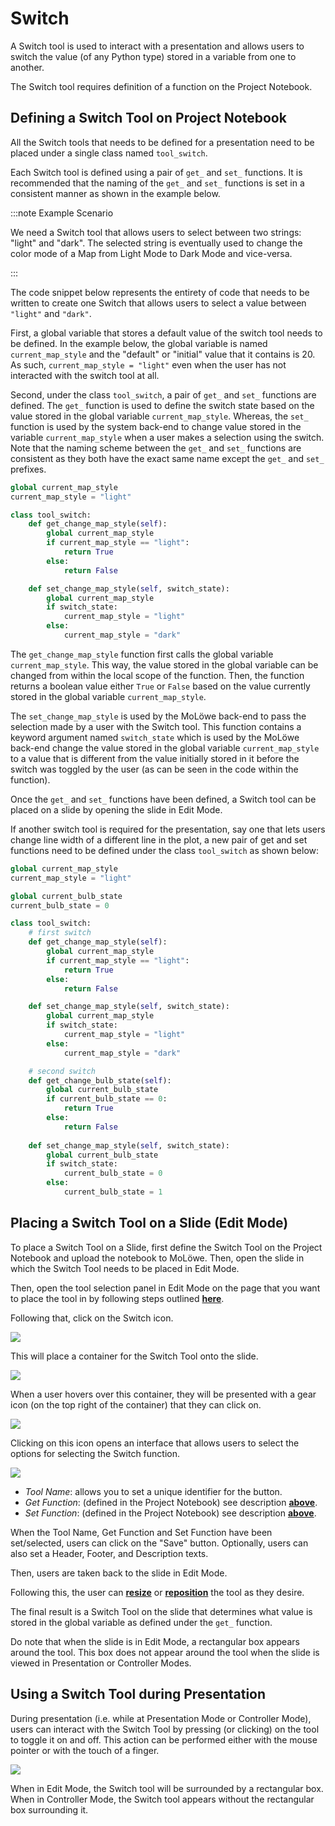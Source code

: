 # Switch

A Switch tool is used to interact with a presentation and allows users to switch the value (of any Python type)
stored in a variable from one to another.

The Switch tool requires definition of a function on the Project Notebook.

## **Defining a Switch Tool on Project Notebook**

All the Switch tools that needs to be defined for a presentation need to be placed under a single class named `tool_switch`.

Each Switch tool is defined using a pair of `get_` and `set_` functions. It is recommended that the naming of the `get_` and `set_` functions is set in a consistent manner as shown in the example below.

:::note Example Scenario

We need a Switch tool that allows users to select between two strings: "light" and "dark". The selected string is eventually used to change the color mode of a Map from Light Mode to Dark Mode and vice-versa.

:::

The code snippet below represents the entirety of code that needs to be written to create one Switch that allows users to select a value between `"light"` and `"dark"`.

First, a global variable that stores a default value of the switch tool needs to be defined. In the example below, the global variable is named `current_map_style` and the "default" or "initial" value that it contains is 20. As such, `current_map_style = "light"` even when the user has not interacted with the switch tool at all.

Second, under the class `tool_switch`, a pair of `get_` and `set_` functions are defined. The `get_` function is used to define the switch state based on the value stored in the global variable `current_map_style`. Whereas, the `set_` function is used by the system back-end to change value stored in the variable `current_map_style` when a user makes a selection using the switch. Note that the naming scheme between the `get_` and `set_` functions are consistent as they both have the exact same name except the `get_` and `set_` prefixes.

```python
global current_map_style
current_map_style = "light"

class tool_switch:
    def get_change_map_style(self):
        global current_map_style
        if current_map_style == "light":
            return True
        else:
            return False

    def set_change_map_style(self, switch_state):
        global current_map_style
        if switch_state:
            current_map_style = "light"
        else:
            current_map_style = "dark"
```

The `get_change_map_style` function first calls the global variable `current_map_style`. This way, the value stored in the global variable can be changed from within the local scope of the function. Then, the function returns a boolean value either `True` or `False` based on the value currently stored in the global variable `current_map_style`.

The `set_change_map_style` is used by the MoLöwe back-end to pass the selection made by a user with the Switch tool. This function contains a keyword argument named `switch_state` which is used by the MoLöwe back-end change the value stored in the global variable `current_map_style` to a value that is different from the value initially stored in it before the switch was toggled by the user (as can be seen in the code within the function).

Once the `get_` and `set_` functions have been defined, a Switch tool can be placed on a slide by opening the slide in Edit Mode.

If another switch tool is required for the presentation, say one that lets users change line width of a different line in the plot, a new pair of get and set functions need to be defined under the class `tool_switch` as shown below:

```python
global current_map_style
current_map_style = "light"

global current_bulb_state
current_bulb_state = 0

class tool_switch:
    # first switch
    def get_change_map_style(self):
        global current_map_style
        if current_map_style == "light":
            return True
        else:
            return False

    def set_change_map_style(self, switch_state):
        global current_map_style
        if switch_state:
            current_map_style = "light"
        else:
            current_map_style = "dark"

    # second switch
    def get_change_bulb_state(self):
        global current_bulb_state
        if current_bulb_state == 0:
            return True
        else:
            return False
    
    def set_change_map_style(self, switch_state):
        global current_bulb_state
        if switch_state:
            current_bulb_state = 0
        else:
            current_bulb_state = 1
```

## **Placing a Switch Tool on a Slide (Edit Mode)**

To place a Switch Tool on a Slide, first define the Switch Tool on the Project Notebook and upload the notebook to MoLöwe. Then, open the slide in which the Switch Tool needs to be placed in Edit Mode.

Then, open the tool selection panel in Edit Mode on the page that you want to place the tool in by following steps outlined [**here**](docs/edit-mode/05_slides.md#4-editing-slides-edit-mode).

Following that, click on the Switch icon.

![](/img/doc/65_switch.jpg)

This will place a container for the Switch Tool onto the slide.

![](/img/doc/38_tool_field.jpg)

When a user hovers over this container, they will be presented with a gear icon (on the top right of the container) that they can click on.

![](/img/doc/39_hover_tool_container.jpg)

Clicking on this icon opens an interface that allows users to select the options for selecting the Switch function.

![](/img/doc/65_switch_2.jpg)

* *Tool Name*: allows you to set a unique identifier for the button.
* *Get Function*: (defined in the Project Notebook) see description [**above**](#defining-a-switch-tool-on-project-notebook).
* *Set Function*: (defined in the Project Notebook) see description [**above**](#defining-a-switch-tool-on-project-notebook).

When the Tool Name, Get Function and Set Function have been set/selected, users can click on the "Save" button. Optionally, users can also set a Header, Footer, and Description texts.

Then, users are taken back to the slide in Edit Mode.

Following this, the user can [**resize**](00_overview.md#resize-a-tool) or [**reposition**](00_overview.md#reposition-a-tool) the tool as they desire.

The final result is a Switch Tool on the slide that determines what value is stored in the global variable as defined under the `get_` function.

Do note that when the slide is in Edit Mode, a rectangular box appears around the tool. This box does not appear around the tool when the slide is viewed in Presentation or Controller Modes.

## **Using a Switch Tool during Presentation**

During presentation (i.e. while at Presentation Mode or Controller Mode), users can interact with the Switch Tool by pressing (or clicking) on the tool to toggle it on and off. This action can be performed either with the mouse pointer or with the touch of a finger.

![](/img/doc/65_switch_3.jpg)

When in Edit Mode, the Switch tool will be surrounded by a rectangular box. When in Controller Mode, the Switch tool appears without the rectangular box surrounding it.
